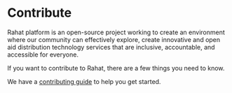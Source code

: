 # Contribute 
Rahat platform is an open-source project working to create an environment where our community can effectively explore, create innovative and open aid distribution technology services that are inclusive, accountable, and accessible for everyone. 

If you want to contribute to Rahat, there are a few things you need to know. 

We have a [contributing guide](https://docs.rahat.io/docs/next/contribution-guidelines) to help you get started.
